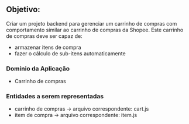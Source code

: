 ## Objetivo:

Criar um projeto backend para gerenciar um carrinho de compras com comportamento similar ao carrinho de compras da Shopee. Este carrinho de compras deve ser capaz de:
- armazenar itens de compra
- fazer o cálculo de sub-itens automaticamente

### Domínio da Aplicação 
- Carrinho de compras

### Entidades a serem representadas
- carrinho de compras   -> arquivo correspondente: cart.js
- item de compra        -> arquivo correspondente: item.js